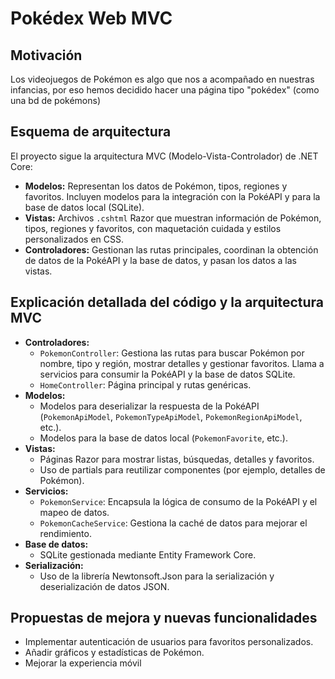 # Pokédex Web MVC

## Motivación
Los videojuegos de Pokémon es algo que nos a acompañado en nuestras infancias, por eso hemos decidido hacer una página tipo "pokédex" (como una bd de pokémons)

## Esquema de arquitectura
El proyecto sigue la arquitectura MVC (Modelo-Vista-Controlador) de .NET Core:
- **Modelos:** Representan los datos de Pokémon, tipos, regiones y favoritos. Incluyen modelos para la integración con la PokéAPI y para la base de datos local (SQLite).
- **Vistas:** Archivos `.cshtml` Razor que muestran información de Pokémon, tipos, regiones y favoritos, con maquetación cuidada y estilos personalizados en CSS.
- **Controladores:** Gestionan las rutas principales, coordinan la obtención de datos de la PokéAPI y la base de datos, y pasan los datos a las vistas.

## Explicación detallada del código y la arquitectura MVC
- **Controladores:**
  - `PokemonController`: Gestiona las rutas para buscar Pokémon por nombre, tipo y región, mostrar detalles y gestionar favoritos. Llama a servicios para consumir la PokéAPI y la base de datos SQLite.
  - `HomeController`: Página principal y rutas genéricas.
- **Modelos:**
  - Modelos para deserializar la respuesta de la PokéAPI (`PokemonApiModel`, `PokemonTypeApiModel`, `PokemonRegionApiModel`, etc.).
  - Modelos para la base de datos local (`PokemonFavorite`, etc.).
- **Vistas:**
  - Páginas Razor para mostrar listas, búsquedas, detalles y favoritos.
  - Uso de partials para reutilizar componentes (por ejemplo, detalles de Pokémon).
- **Servicios:**
  - `PokemonService`: Encapsula la lógica de consumo de la PokéAPI y el mapeo de datos.
  - `PokemonCacheService`: Gestiona la caché de datos para mejorar el rendimiento.
- **Base de datos:**
  - SQLite gestionada mediante Entity Framework Core.
- **Serialización:**
  - Uso de la librería Newtonsoft.Json para la serialización y deserialización de datos JSON.

## Propuestas de mejora y nuevas funcionalidades

- Implementar autenticación de usuarios para favoritos personalizados.
- Añadir gráficos y estadísticas de Pokémon.
- Mejorar la experiencia móvil